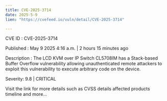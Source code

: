 ```yaml
---
title: CVE-2025-3714
date: 2025-5-9
lien: "https://cvefeed.io/vuln/detail/CVE-2025-3714"

---
```


CVE ID : CVE-2025-3714

Published :  May 9
2025
4:16 a.m. | 2 hours
15 minutes ago

Description : The LCD KVM over IP Switch CL5708IM has a Stack-based Buffer Overflow vulnerability
allowing unauthenticated remote attackers to exploit this vulnerability to execute arbitrary code on the device.

Severity: 9.8 | CRITICAL

Visit the link for more details
such as CVSS details
affected products
timeline
and more...
